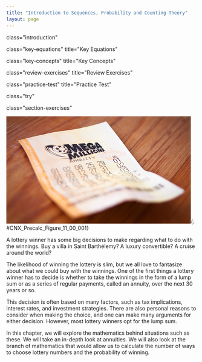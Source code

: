 ```yaml
---
title: "Introduction to Sequences, Probability and Counting Theory"
layout: page
---
```



<cnx-pi data-type="cnx.flag.introduction"> class="introduction" </cnx-pi>

<cnx-pi data-type="cnx.eoc">class="key-equations" title="Key Equations"</cnx-pi>

<cnx-pi data-type="cnx.eoc">class="key-concepts" title="Key Concepts"</cnx-pi>

<cnx-pi data-type="cnx.eoc">class="review-exercises" title="Review Exercises"</cnx-pi>

<cnx-pi data-type="cnx.eoc">class="practice-test" title="Practice Test"</cnx-pi>

<cnx-pi data-type="cnx.answers">class="try"</cnx-pi>

<cnx-pi data-type="cnx.answers">class="section-exercises"</cnx-pi>

 ![A mega-millions lottery ticket.](../resources/CNX_Precalc_Figure_11_00_001F.jpg "(credit: Robert S. Donovan, Flickr.)"){: #CNX_Precalc_Figure_11_00_001}

A lottery winner has some big decisions to make regarding what to do with the winnings. Buy a villa in Saint Barthélemy? A luxury convertible? A cruise around the world?

The likelihood of winning the lottery is slim, but we all love to fantasize about what we could buy with the winnings. One of the first things a lottery winner has to decide is whether to take the winnings in the form of a lump sum or as a series of regular payments, called an annuity, over the next 30 years or so.

This decision is often based on many factors, such as tax implications, interest rates, and investment strategies. There are also personal reasons to consider when making the choice, and one can make many arguments for either decision. However, most lottery winners opt for the lump sum.

In this chapter, we will explore the mathematics behind situations such as these. We will take an in-depth look at annuities. We will also look at the branch of mathematics that would allow us to calculate the number of ways to choose lottery numbers and the probability of winning.

